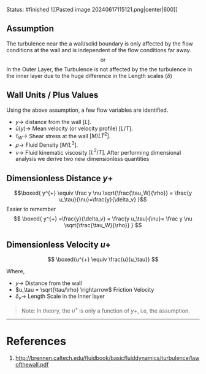 Status: #finished 
![[Pasted image 20240617115121.png|center|600]]
## Assumption
The turbulence near the a wall/solid boundary is only affected by the flow conditions at the wall and is independent of the flow conditions far away. 
$$\text {or}$$
In the Outer Layer, the Turbulence is not affected by the the turbulence in the inner layer due to the huge difference in the Length scales ($\delta$)
## Wall Units / Plus Values
Using the above assumption, a few flow variables are identified. 
- $y\rightarrow$ distance from the wall $[L]$.
- $\bar{u}(y)\rightarrow$  Mean velocity (or velocity profile) $[L / T]$.
- $\tau_W\rightarrow$ Shear stress at the wall $\left[M / L T^2\right]$.
- $\rho\rightarrow$ Fluid Density $\left[M / L^3\right]$.
- $\nu \rightarrow$ Fluid kinematic viscosity $\left[L^2 / T\right]$.
After performing dimensional analysis we derive two new dimensionless quantities
## Dimensionless Distance $y+$
$$\boxed{
y^{+} \equiv \frac y \nu \sqrt{\frac{\tau_W}{\rho}} = \frac{y u_\tau}{\nu}=\frac{y}{\delta_v}
}$$
Easier to remember 
$$
\boxed{
y^{+} =\frac{y}{\delta_v} =  \frac{y u_\tau}{\nu}= \frac y \nu \sqrt{\frac{\tau_W}{\rho}}
}
$$
## Dimensionless Velocity $u+$
$$
\boxed{u^{+} \equiv \frac{u}{u_\tau}}
$$

Where, 
- $y\rightarrow$ Distance from the wall
- $u_\tau = \sqrt{\tau/\rho} \rightarrow$ Friction Velocity 
- $\delta_v\rightarrow$ Length Scale in the Inner layer 

> Note: In theory, the $u^+$ is only a function of $y+$, i.e, the assumption. 

---
# References
1. http://brennen.caltech.edu/fluidbook/basicfluiddynamics/turbulence/lawofthewall.pdf